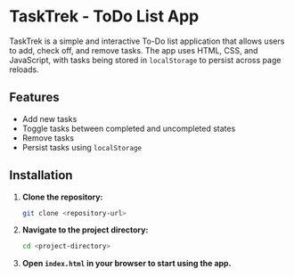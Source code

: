 # TaskTrek - ToDo List App

TaskTrek is a simple and interactive To-Do list application that allows users to add, check off, and remove tasks. The app uses HTML, CSS, and JavaScript, with tasks being stored in `localStorage` to persist across page reloads.

## Features

- Add new tasks
- Toggle tasks between completed and uncompleted states
- Remove tasks
- Persist tasks using `localStorage`

## Installation

1. **Clone the repository:**

   ```bash
   git clone <repository-url>
   ```

2. **Navigate to the project directory:**

   ```bash
   cd <project-directory>
   ```

3. **Open `index.html` in your browser to start using the app.**
